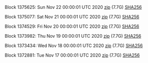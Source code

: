 Block 1375625: Sun Nov 22 00:00:01 UTC 2020 [zip](https://dash-bootstrap.ams3.digitaloceanspaces.com/mainnet/2020-11-22/bootstrap.dat.zip) (7.7G) [SHA256](https://dash-bootstrap.ams3.digitaloceanspaces.com/mainnet/2020-11-22/sha256.txt)

Block 1375077: Sat Nov 21 00:00:01 UTC 2020 [zip](https://dash-bootstrap.ams3.digitaloceanspaces.com/mainnet/2020-11-21/bootstrap.dat.zip) (7.7G) [SHA256](https://dash-bootstrap.ams3.digitaloceanspaces.com/mainnet/2020-11-21/sha256.txt)

Block 1374529: Fri Nov 20 00:00:01 UTC 2020 [zip](https://dash-bootstrap.ams3.digitaloceanspaces.com/mainnet/2020-11-20/bootstrap.dat.zip) (7.7G) [SHA256](https://dash-bootstrap.ams3.digitaloceanspaces.com/mainnet/2020-11-20/sha256.txt)

Block 1373982: Thu Nov 19 00:00:01 UTC 2020 [zip](https://dash-bootstrap.ams3.digitaloceanspaces.com/mainnet/2020-11-19/bootstrap.dat.zip) (7.7G) [SHA256](https://dash-bootstrap.ams3.digitaloceanspaces.com/mainnet/2020-11-19/sha256.txt)

Block 1373434: Wed Nov 18 00:00:01 UTC 2020 [zip](https://dash-bootstrap.ams3.digitaloceanspaces.com/mainnet/2020-11-18/bootstrap.dat.zip) (7.7G) [SHA256](https://dash-bootstrap.ams3.digitaloceanspaces.com/mainnet/2020-11-18/sha256.txt)

Block 1372881: Tue Nov 17 00:00:01 UTC 2020 [zip](https://dash-bootstrap.ams3.digitaloceanspaces.com/mainnet/2020-11-17/bootstrap.dat.zip) (7.7G) [SHA256](https://dash-bootstrap.ams3.digitaloceanspaces.com/mainnet/2020-11-17/sha256.txt)
